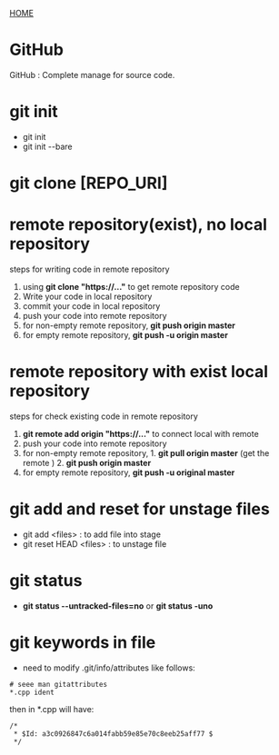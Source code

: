 [HOME](README.md)

# GitHub
GitHub : Complete manage for source code.

# git init
* git init
* git init --bare

# git clone [REPO_URI]

# remote repository(exist), no local repository
steps for writing code in remote repository
1. using **git clone "https://..."** to get remote repository code 
2. Write your code in local repository
3. commit your code in local repository
4. push your code into remote repository
  1. for non-empty remote repository, **git push origin master**
  2. for empty remote repository, **git push -u origin master**

# remote repository with exist local repository
steps for check existing code in remote repository
1. **git remote add origin "https://..."** to connect local with remote
2. push your code into remote repository
  1. for non-empty remote repository, 
    1. **git pull origin master** (get the remote )
	2. **git push origin master**
  2. for empty remote repository, **git push -u original master**

# git add and reset for unstage files
* git add &lt;files&gt; : to add file into stage
* git reset HEAD &lt;files&gt; : to unstage file

# git status
* **git status --untracked-files=no** or **git status -uno**

# git keywords in file
* need to modify .git/info/attributes like follows:
```
# seee man gitattributes
*.cpp ident
```
then in *.cpp will have:
```
/*
 * $Id: a3c0926847c6a014fabb59e85e70c8eeb25aff77 $
 */ 
```
